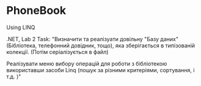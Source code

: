 # PhoneBook
Using LINQ

.NET, Lab 2 
Task: "Визначити та реалізуати довільну "Базу даних" (Бібліотека, телефонний довідник, тощо), яка зберігається в типізованій колекції. (Потім серіалізується в файл)

Реалізувати меню вибору операцій для роботи з бібліотекою використавши засоби Linq (пошук за різними критеріями, сортування, і т.д. )"
